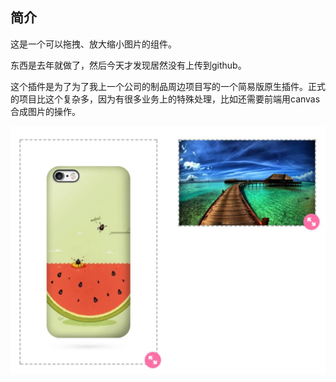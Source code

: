 简介
---
这是一个可以拖拽、放大缩小图片的组件。

东西是去年就做了，然后今天才发现居然没有上传到github。

这个插件是为了为了我上一个公司的制品周边项目写的一个简易版原生插件。正式的项目比这个复杂多，因为有很多业务上的特殊处理，比如还需要前端用canvas合成图片的操作。

![enter image description here](https://raw.githubusercontent.com/CodeLittlePrince/ImagesForGithub/master/jinxed-transform.png)
